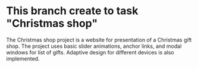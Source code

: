 # **This branch create to task "Christmas shop"**
The Christmas shop project is a website for presentation of a Christmas gift shop. The project uses basic slider animations, anchor links, and modal windows for list of gifts. Adaptive design for different devices is also implemented.
